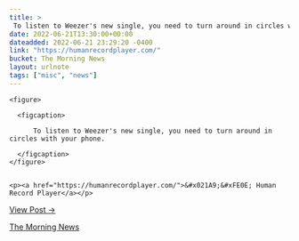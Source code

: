 ```yaml
---
title: > 
 To listen to Weezer's new single, you need to turn around in circles with your phone.
date: 2022-06-21T13:30:00+00:00
dateadded: 2022-06-21 23:29:20 -0400
link: "https://humanrecordplayer.com/"
bucket: The Morning News
layout: urlnote
tags: ["misc", "news"]
--- 
```




  
    
  

  
    <figure>
      
      <figcaption>
        
          To listen to Weezer's new single, you need to turn around in circles with your phone.
        
      </figcaption>
    </figure>

    
    <p><a href="https://humanrecordplayer.com/">&#x021A9;&#xFE0E; Human Record Player</a></p>
    
  
  <p><a href="https://themorningnews.org/p/to-listen-to-weezers-new-single-you-need-to-turn-around-in-circles">View Post &rarr;</a></p>



 <!-- end excerpt --> 
<div class='bucket'><a class='internal-link' href='/buckets/the-morning-news'>The Morning News</a></div> 
